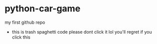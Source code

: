 # python-car-game
my first github repo

* this is trash spaghetti code please dont click it lol you'll regret if you click this
